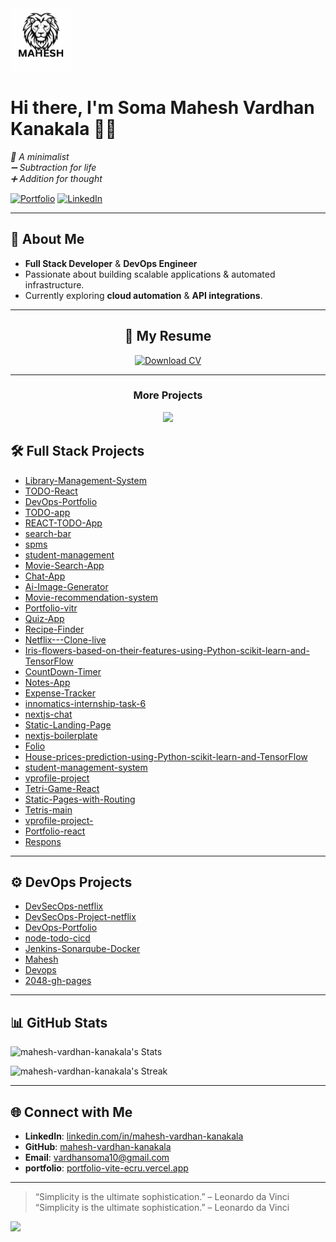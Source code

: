 <div class="center-content">
  <img src="/public/brands/logo.svg" width="100" height="100" alt="Logo">
  <h1>Hi there, I'm Soma Mahesh Vardhan Kanakala 👋🏻</h1>
  <p>
    <em>🌿 A minimalist</em> <br>
    <em>➖ Subtraction for life</em> <br>
    <em>➕ Addition for thought</em>
  </p>
</div>

  [![Portfolio](https://img.shields.io/badge/Portfolio-000?style=for-the-badge&logo=vercel&logoColor=yellow)](https://portfolio-vite-ecru.vercel.app/)
  [![LinkedIn](https://img.shields.io/badge/LinkedIn-0A66C2?style=for-the-badge&logo=linkedin&logoColor=white)](https://www.linkedin.com/in/mahesh-vardhan-kanakala/ )

---

## 🚀 About Me
- **Full Stack Developer** & **DevOps Engineer**  
- Passionate about building scalable applications & automated infrastructure.  
- Currently exploring **cloud automation** & **API integrations**.  

---
<h2 align="center">📄 My Resume</h2>

<div align="center">
  <a href="/public/My Resume.pdf" target="_blank">
    <img src="https://img.shields.io/badge/Download_CV-📄_PDF-FF6B6B?style=for-the-badge&logo=adobe-acrobat-reader&logoColor=white" alt="Download CV" />
  </a>
</div>

---
<div align="center">
  <h3>More Projects</h3>
  <a href="https://github.com/mahesh-vardhan-kanakala?tab=repositories" target="_blank">
    <img src="https://img.shields.io/badge/View%20All-My%20Repositories-blue?style=for-the-badge&logo=github"/>
  </a>
</div>


## 🛠️ Full Stack Projects

- [Library-Management-System](https://github.com/mahesh-vardhan-kanakala/Library-Management-System)
- [TODO-React](https://github.com/mahesh-vardhan-kanakala/TODO-React)
- [DevOps-Portfolio](https://github.com/mahesh-vardhan-kanakala/DevOps-Portfolio) 
- [TODO-app](https://github.com/mahesh-vardhan-kanakala/TODO-app)  
- [REACT-TODO-App](https://github.com/mahesh-vardhan-kanakala/REACT-TODO-App)  
- [search-bar](https://github.com/mahesh-vardhan-kanakala/search-bar)  
- [spms](https://github.com/mahesh-vardhan-kanakala/spms)  
- [student-management](https://github.com/mahesh-vardhan-kanakala/student-management)  
- [Movie-Search-App](https://github.com/mahesh-vardhan-kanakala/Movie-Search-App)  
- [Chat-App](https://github.com/mahesh-vardhan-kanakala/Chat-App)  
- [Ai-Image-Generator](https://github.com/mahesh-vardhan-kanakala/Ai-Image-Generator)  
- [Movie-recommendation-system](https://github.com/mahesh-vardhan-kanakala/Movie-recommendation-system)  
- [Portfolio-vitr](https://github.com/mahesh-vardhan-kanakala/Portfolio-vitr)  
- [Quiz-App](https://github.com/mahesh-vardhan-kanakala/Quiz-App)  
- [Recipe-Finder](https://github.com/mahesh-vardhan-kanakala/Recipe-Finder)  
- [Netflix---Clone-live](https://github.com/mahesh-vardhan-kanakala/Netflix---Clone-live)  
- [Iris-flowers-based-on-their-features-using-Python-scikit-learn-and-TensorFlow](https://github.com/mahesh-vardhan-kanakala/Iris-flowers-based-on-their-features-using-Python-scikit-learn-and-TensorFlow)  
- [CountDown-Timer](https://github.com/mahesh-vardhan-kanakala/CountDown-Timer)  
- [Notes-App](https://github.com/mahesh-vardhan-kanakala/Notes-App)  
- [Expense-Tracker](https://github.com/mahesh-vardhan-kanakala/Expense-Tracker)  
- [innomatics-internship-task-6](https://github.com/mahesh-vardhan-kanakala/innomatics-internship-task-6)  
- [nextjs-chat](https://github.com/mahesh-vardhan-kanakala/nextjs-chat)  
- [Static-Landing-Page](https://github.com/mahesh-vardhan-kanakala/Static-Landing-Page)  
- [nextjs-boilerplate](https://github.com/mahesh-vardhan-kanakala/nextjs-boilerplate)  
- [Folio](https://github.com/mahesh-vardhan-kanakala/Folio)  
- [House-prices-prediction-using-Python-scikit-learn-and-TensorFlow](https://github.com/mahesh-vardhan-kanakala/House-prices-prediction-using-Python-scikit-learn-and-TensorFlow)  
- [student-management-system](https://github.com/mahesh-vardhan-kanakala/student-management-system)  
- [vprofile-project](https://github.com/mahesh-vardhan-kanakala/vprofile-project)  
- [Tetri-Game-React](https://github.com/mahesh-vardhan-kanakala/Tetri-Game-React)  
- [Static-Pages-with-Routing](https://github.com/mahesh-vardhan-kanakala/Static-Pages-with-Routing)  
- [Tetris-main](https://github.com/mahesh-vardhan-kanakala/Tetris-main)  
- [vprofile-project-](https://github.com/mahesh-vardhan-kanakala/vprofile-project-)  
- [Portfolio-react](https://github.com/mahesh-vardhan-kanakala/portfolio-react)  
- [Respons](https://github.com/mahesh-vardhan-kanakala/Respons)  

---

## ⚙️ DevOps Projects

- [DevSecOps-netflix](https://github.com/mahesh-vardhan-kanakala/DevSecOps-netflix)  
- [DevSecOps-Project-netflix](https://github.com/mahesh-vardhan-kanakala/DevSecOps-Project-netflix)  
- [DevOps-Portfolio](https://github.com/mahesh-vardhan-kanakala/DevOps-Portfolio)
- [node-todo-cicd](https://github.com/mahesh-vardhan-kanakala/node-todo-cicd)  
- [Jenkins-Sonarqube-Docker](https://github.com/mahesh-vardhan-kanakala/Jenkins-Sonarqube-Docker)  
- [Mahesh](https://github.com/mahesh-vardhan-kanakala/Mahesh)  
- [Devops](https://github.com/mahesh-vardhan-kanakala/Devops)  
-  [2048-gh-pages](https://github.com/mahesh-vardhan-kanakala/2048-gh-pages)  

---

## 📊 GitHub Stats  
![mahesh-vardhan-kanakala's Stats](https://github-readme-stats.vercel.app/api?username=mahesh-vardhan-kanakala&theme=tokyonight&show_icons=true&hide_border=false&count_private=true)  

![mahesh-vardhan-kanakala's Streak](https://github-readme-streak-stats.herokuapp.com/?user=mahesh-vardhan-kanakala&theme=tokyonight&hide_border=false)  

---

## 🌐 Connect with Me
- **LinkedIn**: [linkedin.com/in/mahesh-vardhan-kanakala](https://www.linkedin.com/in/mahesh-vardhan-kanakala)  
- **GitHub**: [mahesh-vardhan-kanakala](https://github.com/mahesh-vardhan-kanakala)  
- **Email**: [vardhansoma10@gmail.com](mailto:vardhansoma10@gmail.com)  
- **portfolio**: [portfolio-vite-ecru.vercel.app](https://portfolio-vite-ecru.vercel.app/)

---

> “Simplicity is the ultimate sophistication.” – Leonardo da Vinci
 “Simplicity is the ultimate sophistication.” – Leonardo da Vinci



<a href="https://visitcount.itsvg.in">
  <img src="https://visitcount.itsvg.in/api?id=mahesh-vardhan-kanakala&label=Profile%20Views&pretty=false" />
</a>
